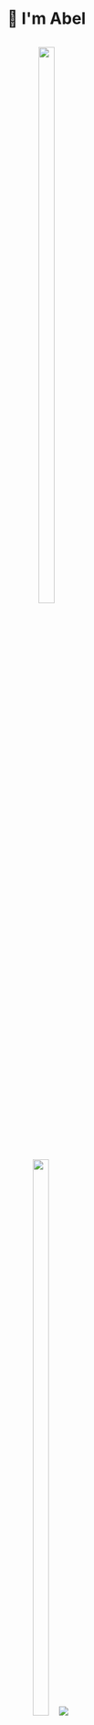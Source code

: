<div align="center"><h1> 👋 I'm Abel</h1>
  <a href="#" style="text-decoration:none; color: inherit;">
    <span style="display:inline-block; transition: transform 0.2s; animation: none;" onmouseover="this.style.animation='wave 2s infinite';" onmouseout="this.style.animation='none';">



<p align="center">
  <img height="50%" width="auto" src ="https://github-readme-stats.vercel.app/api?username=yonatanbest&show_icons=true&count_private=true&theme=darcula&hide_border=true&hide=issues,contribs&bg_color=00000000">
  <img height="50%" width="auto" src ="https://github-readme-stats.vercel.app/api/top-langs/?username=yonatanbest&layout=compact&hide_border=true&theme=darcula&bg_color=00000000&langs_count=6&hide=jupyter%20notebook,tex,css,php&exclude_repo=Pacman-AI">
  <img src ="https://github-readme-streak-stats.herokuapp.com?user=yonatanbest&theme=darcula&hide_border=true&background=FFFFFF00">
  <br>
  <br>
  
</p>


###

<div align="left">
  
  <img src="https://img.shields.io/static/v1?message=Instagram&logo=instagram&label=&color=E4405F&logoColor=white&labelColor=&style=for-the-badge" height="35" alt="instagram logo"  />
  <img src="https://img.shields.io/static/v1?message=Gmail&logo=gmail&label=&color=D14836&logoColor=white&labelColor=&style=for-the-badge" height="35" alt="gmail logo"  />
  <img src="https://img.shields.io/static/v1?message=LinkedIn&logo=linkedin&label=&color=0077B5&logoColor=white&labelColor=&style=for-the-badge" height="35" alt="linkedin logo"  />
</div>

###

